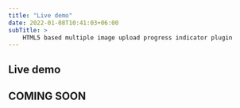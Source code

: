 ```yaml
---
title: "Live demo"
date: 2022-01-08T10:41:03+06:00
subTitle: >
    HTML5 based multiple image upload progress indicator plugin
---
```

## Live demo


## COMING SOON

